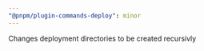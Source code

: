 ```yaml
---
"@pnpm/plugin-commands-deploy": minor
---
```


Changes deployment directories to be created recursivly
